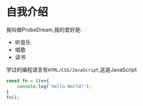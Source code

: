 # 自我介绍

我叫做ProbeDream,我的爱好是:

- 听音乐
- 唱歌
- 读书

学过的编程语言有`HTML/CSS/JavaScript`,这是JavaScript
```javascript
const fn = ()=>{
    console.log('Hello World!');
}
fn();
```
